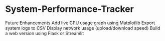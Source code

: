 # System-Performance-Tracker
Future Enhancements  Add live CPU usage graph using Matplotlib Export system logs to CSV  Display network usage (upload/download speed) Build a web version using Flask or Streamlit
